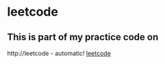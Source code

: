 # leetcode
## This is part of my practice code on 
http://leetcode - automatic!
[leetcode](http://leetcode.com)
